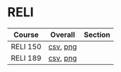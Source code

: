 # RELI

| Course | Overall | Section |
| ------ | ------- | ------- |
| RELI 150 | [csv](https://github.com/UCSD-Historical-Enrollment-Data/2025Spring/blob/main/overall/RELI%20150.csv), [png](https://raw.githubusercontent.com/UCSD-Historical-Enrollment-Data/2025Spring/main/plot_overall/RELI%20150.png) |  |
| RELI 189 | [csv](https://github.com/UCSD-Historical-Enrollment-Data/2025Spring/blob/main/overall/RELI%20189.csv), [png](https://raw.githubusercontent.com/UCSD-Historical-Enrollment-Data/2025Spring/main/plot_overall/RELI%20189.png) |  |
